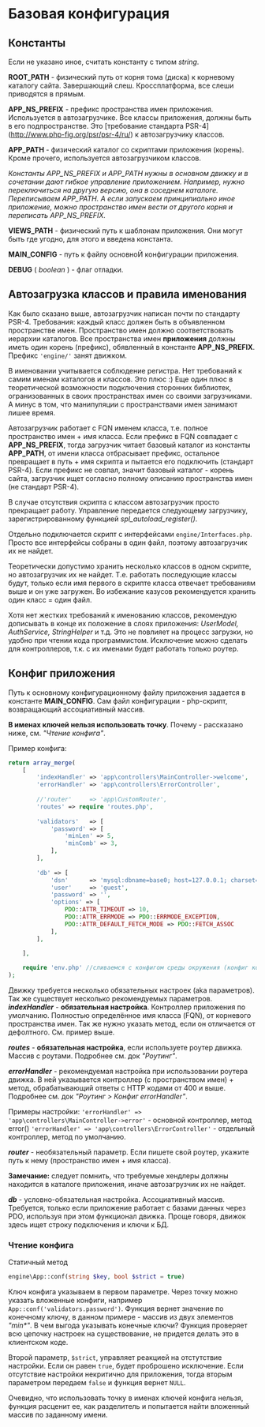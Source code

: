 # Базовая конфигурация

## Константы

Если не указано иное, считать константу с типом *string*.

**ROOT_PATH** - физический путь от корня тома (диска) к корневому каталогу сайта. Завершающий слеш. Кроссплатформа, все слеши приводятся в прямым.

**APP_NS_PREFIX** - префикс пространства имен приложения. Используется в автозагрузчике. Все классы приложения, должны быть в его подпространстве. Это [требование стандарта PSR-4] (http://www.php-fig.org/psr/psr-4/ru/) к автозагрузчику классов.

**APP_PATH** - физический каталог со скриптами приложения (корень). Кроме прочего, используется автозагрузчиком классов.

*Константы APP_NS_PREFIX и APP_PATH нужны в основном движку и в сочетании дают гибкое управление приложением. Например, нужно переключиться на другую версию, она в соседнем каталоге. Переписываем APP_PATH. А если запускаем принципиально иное приложение, можно пространство имен вести от другого корня и переписать APP_NS_PREFIX.*

**VIEWS_PATH** - физический путь к шаблонам приложения. Они могут быть где угодно, для этого и введена константа.

**MAIN_CONFIG** - путь к файлу основноЙ конфигурации приложения.

**DEBUG** ( *boolean* ) - флаг отладки.

## Автозагрузка классов и правила именования

Как было сказано выше, автозагрузчик написан почти по стандарту PSR-4. Требования: каждый класс должен быть в объявленном пространстве имен. Пространство имен должно соответствовать иерархии каталогов. Все пространства имен **приложения** должны иметь один корень (префикс), обявленный в константе **APP_NS_PREFIX**. Префикс `'engine/'`  занят движком. 

В именовании учитывается соблюдение регистра. Нет требований к самим именам каталогов и классов. Это плюс :) Еще один плюс в теоретической возможности подключения сторонних библиотек, огранизованных в своих пространствах имен со своими загрузчиками. А минус в том, что манипуляции с пространствами имен занимают лишее время.

Автозагрузчик работает с FQN именем класса, т.е. полное пространство имен + имя класса. Если префикс в FQN совпадает с **APP_NS_PREFIX**, тогда загрузчик читает базовый каталог из константы **APP_PATH**, от имени класса отбрасывает префикс, остальное превращает в путь + имя скрипта и пытается его подключить (стандарт PSR-4). Если префикс не совпал, значит базовый каталог - корень сайта, загрузчик ищет согласно полному описанию пространства имен (не стандарт PSR-4).

В случае отсутствия скрипта с классом автозагрузчик просто прекращает работу. Управление передается следующему загрузчику, зарегистрированному функцией *spl_autoload_register()*.

Отдельно подключается скрипт с интерфейсами `engine/Interfaces.php`. Просто все интерфейсы собраны в один файл, поэтому автозагрузчик их не найдет.

Теоретически допустимо хранить несколько классов в одном скрипте, но автозагрузчик их не найдет. Т.е. работать последующие классы будут, только если имя первого в скрипте класса отвечает требованиям выше и он уже загружен. Во избежание казусов рекомендуется хранить один класс = один файл.

Хотя нет жестких требований к именованию классов, рекомендую дописывать в конце их положение в слоях приложения: *UserModel, AuthService, StringHelper* и т.д. Это не повлияет на процесс загрузки, но удобно при чтении кода программистом. Исключение можно сделать для контроллеров, т.к. с их именами будет работать только роутер.

## Конфиг приложения

Путь к основному конфигурационному файлу приложения задается в константе **MAIN_CONFIG**. Сам файл конфигурации - php-скрипт, возвращающий ассоциативный массив. 

**В именах ключей нельзя использовать точку**. Почему - рассказано ниже, см. *"Чтение конфига"*. 

Пример конфига:
```PHP
return array_merge(
    [
        'indexHandler' => 'app\controllers\MainController->welcome',
        'errorHandler' => 'app\controllers\ErrorController',
        
        //'router'     => 'app\CustomRouter',
        'routes' => require 'routes.php',
        
        'validators'   => [
            'password' => [
                'minLen' => 5, 
                'minComb' => 3,
            ],
        ],
        
        'db' => [
            'dsn'      => 'mysql:dbname=base0; host=127.0.0.1; charset=UTF8',
            'user'     => 'guest',
            'password' => '',
            'options' => [
                PDO::ATTR_TIMEOUT => 10,                         
                PDO::ATTR_ERRMODE => PDO::ERRMODE_EXCEPTION,     
                PDO::ATTR_DEFAULT_FETCH_MODE => PDO::FETCH_ASSOC
            ],
        ],

    ],
    
    require 'env.php' //сливаемся с конфигом среды окружения (конфиг конкретного сервера)
);
```

Движку требуется несколько обязательных настроек (aka параметров). Так же существует несколько рекомендуемых параметров.
***indexHandler***  - **обязательная настройка**. Контроллер приложения по умолчанию. Полностью определённое имя класса (FQN), от корневого пространства имен. Так же нужно указать метод, если он отличается от дефолтного. См. пример выше.

***routes*** - **обязательная настройка**, если используете роутер движка. Массив с роутами. Подробнее см. док *"Роутинг"*. 

***errorHandler*** - рекомендуемая настройка при использовании роутера движка. В ней указывается контроллер (с пространством имен) + метод, обрабатывающий ответы с HTTP кодами от 400 и выше. Подробнее см. док *"Роутинг > Конфиг errorHandler"*. 

Примеры настройки:
`'errorHandler' => 'app\controllers\MainController->error'` - основной контроллер, метод error()
`'errorHandler' => 'app\controllers\ErrorController'` - отдельный контроллер, метод по умолчанию.

***router*** - необязательный параметр. Если пишете свой роутер, укажите путь к нему (пространство имен + имя класса). 

**Замечание:** следует помнить, что требуемые хендлеры должны находится в каталоге приложения, иначе автозагрузчик их не найдет.

***db*** - условно-обязательная настройка. Ассоциативный массив. Требуется, только если приложение работает с базами данных через PDO, используя при этом функционал движка. Проще говоря, движок здесь ищет строку подключения и ключи к БД.

### Чтение конфига

Статичный метод 
```PHP
engine\App::conf(string $key, bool $strict = true)
```

Ключ конфига указываем в первом параметре. Через точку можно указать вложенные конфиги, например `App::conf('validators.password')`. Функция вернет значение по конечному ключу, в данном примере - массив из двух элементов *"min\*"*. В чем выгода указывать конечные ключи? Функция проверяет всю цепочку настроек на существование, не придется делать это в клиентском коде. 

Второй параметр, `$strict`, управляет реакцией на отстутствие настройки. Если он равен `true`, будет проброшено исключение. Если отсутствие настройки некритично для приложения, тогда вторым параметром передаем `false` и функция вернет `NULL`.

Очевидно, что использовать точку в именах ключей конфига нельзя, функция расценит ее, как разделитель и попытается найти вложенный массив по заданному имени. 
